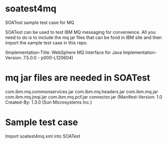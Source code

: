 # soatest4mq
SOATest sample test case for MQ

SOATest can be used to test IBM MQ messaging for convenience. All you need to do is to include the mq jar files that can be fond in IBM site and then import the sample test case in this repo.

(Implementation-Title: WebSphere MQ Interface for Java
Implementation-Version: 7.5.0.0 - p000-L120604)

# mq jar files are needed in SOATest
com.ibm.mq.commonservices.jar
com.ibm.mq.headers.jar
com.ibm.mq.jar
com.ibm.mq.jmqi.jar
com.ibm.mq.pcf.jar 
connector.jar (Manifest-Version: 1.0
Created-By: 1.3.0 (Sun Microsystems Inc.)


# Sample test case
Import soatest4mq.xml into SOATest
